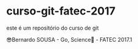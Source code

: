 # curso-git-fatec-2017

este é um repositório do curso de git

😎Bernardo SOUSA - Go, Science🚀 - FATEC 2017.1
